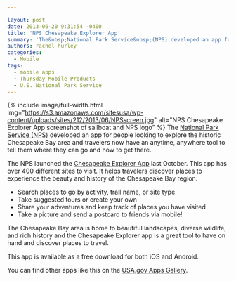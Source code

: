 ```yaml
---

layout: post
date: 2013-06-20 9:31:54 -0400
title: 'NPS Chesapeake Explorer App'
summary: 'The&nbsp;National Park Service&nbsp;(NPS) developed an app for people looking to explore the historic Chesapeake Bay area and travelers now have an anytime, anywhere tool to tell them where they can go and how to get there. The NPS launched the&nbsp;Chesapeake Explorer App&nbsp;last October.'
authors: rachel-hurley
categories:
  - Mobile
tags:
  - mobile apps
  - Thursday Mobile Products
  - U.S. National Park Service
---
```


{% include image/full-width.html img="https://s3.amazonaws.com/sitesusa/wp-content/uploads/sites/212/2013/06/NPSscreen.jpg" alt="NPS Chesapeake Explorer App screenshot of sailboat and NPS logo" %}
The [National Park Service (NPS)](http://www.nps.gov/index.htm) developed an app for people looking to explore the historic Chesapeake Bay area and travelers now have an anytime, anywhere tool to tell them where they can go and how to get there.

The NPS launched the [Chesapeake Explorer App](http://www.chesapeakeexplorerapp.com/) last October. This app has over 400 different sites to visit. It helps travelers discover places to experience the beauty and history of the Chesapeake Bay region.

  * Search places to go by activity, trail name, or site type
  * Take suggested tours or create your own
  * Share your adventures and keep track of places you have visited
  * Take a picture and send a postcard to friends via mobile!

The Chesapeake Bay area is home to beautiful landscapes, diverse wildlife, and rich history and the Chesapeake Explorer app is a great tool to have on hand and discover places to travel.

This app is available as a free download for both iOS and Android.

You can find other apps like this on the [USA.gov Apps Gallery](http://apps.usa.gov/).